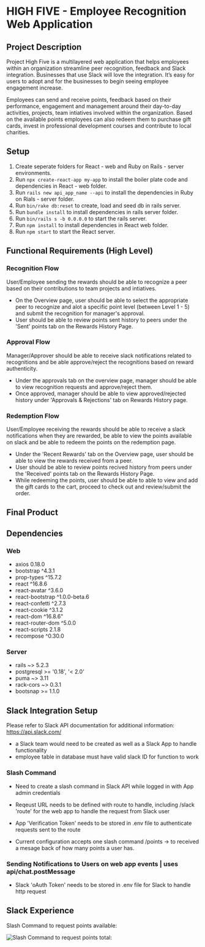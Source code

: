 # HIGH FIVE - Employee Recognition Web Application

## Project Description 

Project High Five is a multilayered web application that helps employees within an organization streamline peer recognition, feedback and Slack integration. Businesses that use Slack will love the integration. It’s easy for users to adopt and for the businesses to begin seeing employee engagement increase.

Employees can send and receive points, feedback based on their performance, engagement and management around their day-to-day activities, projects, team intiatives involved within the organization. Based on the available points employees can also redeem them to purchase gift cards, invest in professional development courses and contribute to local charities. 


## Setup
1. Create seperate folders for React - web and Ruby on Rails - server environments.
2. Run `npx create-react-app my-app` to install the boiler plate code and dependencies in React - web folder.
3. Run `rails new api_app_name --api` to install the dependencies in Ruby on Rials - server folder. 
4. Run `bin/rake db:reset` to create, load and seed db in rails server.
5. Run `bundle install` to install dependencies in rails server folder.
6. Run `bin/rails s -b 0.0.0.0` to start the rails server.
7. Run `npm install` to install dependencies in React web folder.
8. Run `npm start` to start the React server.


## Functional Requirements (High Level)

### Recognition Flow 
User/Employee sending the rewards should be able to recognize a peer based on their contributions to team projects and intiatives.
* On the Overview page, user should be able to select the appropriate peer to recognize and alot a specific point level (between Level 1 - 5) and submit the recognition for manager's approval.
* User should be able to review points sent history to peers under the 'Sent' points tab on the Rewards History Page.

### Approval Flow 
Manager/Approver should be able to receive slack notifications related to recognitions and be able approve/reject the recognitions based on reward authenticity.
* Under the approvals tab on the overview page, manager should be able to view recognition requests and approve/reject them. 
* Once approved, manager should be able to view approved/rejected history under 'Approvals & Rejections' tab on Rewards History page.

### Redemption Flow 
User/Employee receiving the rewards should be able to receive a slack notifications when they are rewarded, be able to view the points available on slack and be able to redeem the points on the redemption page.
* Under the 'Recent Rewards' tab on the Overview page, user should be able to view the rewards received from a peer. 
* User should be able to review points recived history from peers under the 'Received' points tab on the Rewards History Page.
* While redeeming the points, user should be able to able to view and add the gift cards to the cart, proceed to check out and review/submit the order.



## Final Product 



## Dependencies 

### Web

* axios 0.18.0
* bootstrap ^4.3.1
* prop-types ^15.7.2
* react ^16.8.6
* react-avatar ^3.6.0
* react-bootstrap ^1.0.0-beta.6
* react-confetti ^2.7.3
* react-cookie ^3.1.2
* react-dom ^16.8.6"
* react-router-dom ^5.0.0
* react-scripts 2.1.8
* recompose ^0.30.0

### Server

* rails ~> 5.2.3
* postgresql >= '0.18', '< 2.0'
* puma ~> 3.11
* rack-cors ~> 0.3.1
* bootsnap >= 1.1.0


## Slack Integration Setup

Please refer to Slack API documentation for additional information: https://api.slack.com/

* a Slack team would need to be created as well as a Slack App to handle functionality
* employee table in database must have valid slack ID for function to work

### Slash Command

* Need to create a slash command in Slack API while logged in with App admin credentials

* Reqeust URL needs to be defined with route to handle, including /slack 'route' for the web app to handle the request from Slack user
* App 'Verification Token' needs to be stored in .env file to authenticate requests sent to the route
* Current configuration accepts one slash command /points -> to received a mesage back of how many points a user has.


### Sending Notifications to Users on web app events | uses api/chat.postMessage

* Slack 'oAuth Token' needs to be stored in .env file for Slack to handle http request



## Slack Experience

Slash Command to request points available:

![Slash Command to request points total:](https://github.com/binduprakash/HighFive-Employee-Recognition-App/blob/master/web/public/slash_command_gif.gif)





